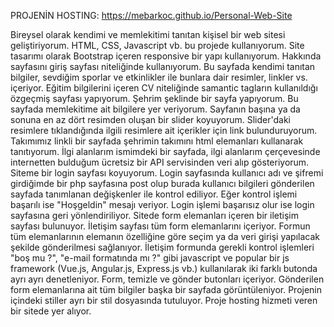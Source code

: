 PROJENİN HOSTING: https://mebarkoc.github.io/Personal-Web-Site




Bireysel olarak kendimi ve memlekitimi tanıtan kişisel bir web sitesi geliştiriyorum.
HTML, CSS, Javascript vb. bu projede kullanıyorum.
Site tasarımı olarak Bootstrap içeren responsive bir yapı kullanıyorum.
Hakkında sayfasını giriş sayfası niteliğinde kullanıyorum. Bu sayfada kendimi tanıtan bilgiler, sevdiğim sporlar ve etkinlikler ile bunlara dair resimler, linkler vs. içeriyor.
Eğitim bilgilerini içeren CV niteliğinde samantic tagların kullanıldığı özgeçmiş sayfası yapıyorum.
Şehrim şeklinde bir sayfa yapıyorum. Bu sayfada memlekitime ait bilgilere yer veriyorum. Sayfanın başına ya da sonuna en az dört resimden oluşan bir slider koyuyorum. Slider'daki resimlere tıklandığında ilgili resimlere ait içerikler için link bulunduruyorum.
Takımımız linkli bir sayfada şehrimin takımını html elemanları kullanarak tanıtıyorum.
İlgi alanlarım ismimdeki bir sayfada, ilgi alanlarım çerçevesinde internetten bulduğum ücretsiz bir API servisinden veri alıp gösteriyorum.
Siteme bir login sayfası koyuyorum. Login sayfasında kullanıcı adı ve şifremi girdiğimde bir php sayfasına post olup burada kullanıcı bilgileri gönderilen sayfada tanımlanan değişkenler ile kontrol ediliyor. Eğer kontrol işlemi başarılı ise "Hoşgeldin" mesajı veriyor. Login işlemi başarısız olur ise login sayfasına geri yönlendiriliyor.
Sitede form elemanları içeren bir iletişim sayfası bulunuyor. İletişim sayfası tüm form elemanlarını içeriyor. Formun tüm elemanlarının elemanın özelliğine göre seçim ya da veri girişi yapılacak şekilde gönderilmesi sağlanıyor.
İletişim formunda gerekli kontrol işlemleri "boş mu ?", "e-mail formatında mı ?" gibi javascript ve popular bir js framework (Vue.js, Angular.js, Express.js vb.) kullanılarak iki farklı butonda ayrı ayrı denetleniyor.
Form, temizle ve gönder butonları içeriyor.
Gönderilen form elemanlarına ait tüm bilgiler başka bir sayfada görüntüleniyor.
Projenin içindeki stiller ayrı bir stil dosyasında tutuluyor.
Proje hosting hizmeti veren bir sitede yer alıyor.
